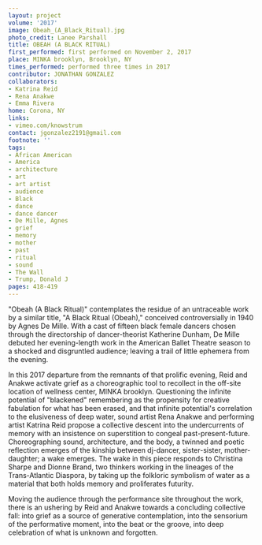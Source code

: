 ```yaml
---
layout: project
volume: '2017'
image: Obeah_(A_Black_Ritual).jpg
photo_credit: Lanee Parshall
title: OBEAH (A BLACK RITUAL)
first_performed: first performed on November 2, 2017
place: MINKA brooklyn, Brooklyn, NY
times_performed: performed three times in 2017
contributor: JONATHAN GONZALEZ
collaborators:
- Katrina Reid
- Rena Anakwe
- Emma Rivera
home: Corona, NY
links:
- vimeo.com/knowstrum
contact: jgonzalez2191@gmail.com
footnote: ''
tags:
- African American
- America
- architecture
- art
- art artist
- audience
- Black
- dance
- dance dancer
- De Mille, Agnes
- grief
- memory
- mother
- past
- ritual
- sound
- The Wall
- Trump, Donald J
pages: 418-419
---
```


"Obeah (A Black Ritual)" contemplates the residue of an untraceable work by a similar title, "A Black Ritual (Obeah)," conceived controversially in 1940 by Agnes De Mille. With a cast of fifteen black female dancers chosen through the directorship of dancer-theorist Katherine Dunham, De Mille debuted her evening-length work in the American Ballet Theatre season to a shocked and disgruntled audience; leaving a trail of little ephemera from the evening.

In this 2017 departure from the remnants of that prolific evening, Reid and Anakwe activate grief as a choreographic tool to recollect in the off-site location of wellness center, MINKA brooklyn. Questioning the infinite potential of "blackened" remembering as the propensity for creative fabulation for what has been erased, and that infinite potential's correlation to the elusiveness of deep water, sound artist Rena Anakwe and performing artist Katrina Reid propose a collective descent into the undercurrents of memory with an insistence on superstition to congeal past-present-future. Choreographing sound, architecture, and the body, a twinned and poetic reflection emerges of the kinship between dj-dancer, sister-sister, mother-daughter; a wake emerges. The wake in this piece responds to  Christina Sharpe and Dionne Brand, two thinkers working in the lineages of the Trans-Atlantic Diaspora, by taking up the folkloric symbolism of water as a material that both holds memory and proliferates futurity.

Moving the audience through the performance site throughout the work, there is an ushering by Reid and Anakwe towards a concluding collective fall: into grief as a source of generative contemplation, into the sensorium of the performative moment, into the beat or the groove, into deep celebration of what is unknown and forgotten.
